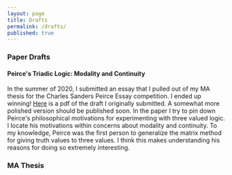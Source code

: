 ```yaml
---
layout: page
title: Drafts
permalink: /drafts/
published: true
---
```


### Paper Drafts

#### Peirce's Triadic Logic: Modality and Continuity

In the summer of 2020, I submitted an essay that I pulled out of my MA thesis for the Charles Sanders Peirce Essay competition. I ended up winning! <a href="https://brentcodland.github.io/pdf/p3vlmotivations.pdf" target="_blank">Here</a> is a pdf of the draft I originally submitted. A somewhat more polished version should be published soon. In the paper I try to pin down Peirce's philosophical motivations for experimenting with three valued logic. I locate his motivations within concerns about modality and continuity. To my knowledge, Peirce was the first person to generalize the matrix method for giving truth values to three values. I think this makes understanding his reasons for doing so extremely interesting.

### MA Thesis

